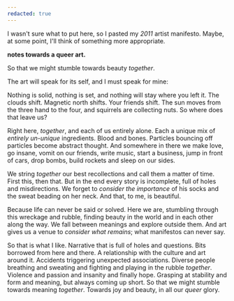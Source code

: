 ```yaml
---
redacted: true
---
```


I wasn't sure what to put here,
so I pasted my _2011_ artist manifesto.
Maybe, at some point,
I'll think of something more appropriate.

**notes towards a queer art.**

So that we might stumble towards beauty _together_.

The art will speak for its self, and I must speak for mine:

Nothing is solid, nothing is set, and nothing will stay where you left it. The clouds shift. Magnetic north shifts. Your friends shift. The sun moves from the three hand to the four, and squirrels are collecting nuts. So where does that leave us?

Right here, _together_, and each of us entirely alone. Each a unique mix of _entirely un-unique_ ingredients. Blood and bones. Particles bouncing off particles become abstract thought. And somewhere in there we make love, go insane, vomit on our friends, write music, start a business, jump in front of cars, drop bombs, build rockets and sleep on our sides.

We string _together_ our best recollections and call them a matter of time. First this, then that. But in the end every story is incomplete, full of holes and misdirections. We forget to _consider the importance_ of his socks and the sweat beading on her neck. And that, to me, is beautiful.

Because life can never be said or solved. Here we are, stumbling through this wreckage and rubble, finding beauty in the world and in each other along the way. We fall between meanings and explore outside them. And art gives us a venue to _consider what remains_; what manifestos can never say.

So that is what I like. Narrative that is full of holes and questions. Bits borrowed from here and there. A relationship with the culture and art around it. Accidents triggering unexpected associations. Diverse people breathing and sweating and fighting and playing in the rubble _together_. Violence and passion and insanity and finally hope. Grasping at stability and form and meaning, but always coming up short. So that we might stumble towards meaning _together_. Towards joy and beauty, in all our _queer_ glory.

<style>
  main {
    font-family: "Redacted", system-ui;

    p {
      background: none !important;
    }

    em {
      font-family: var(--body-font);
    }
  }
</style>
